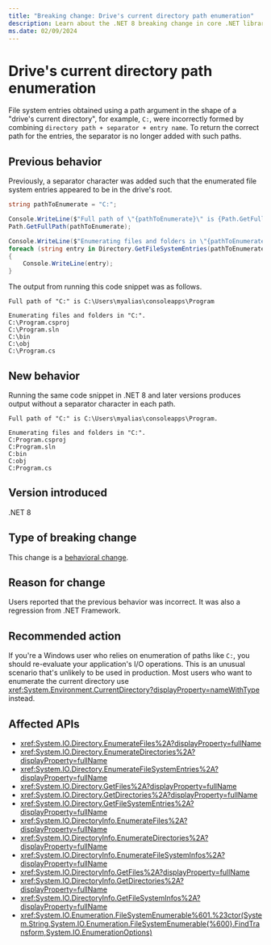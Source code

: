 ```yaml
---
title: "Breaking change: Drive's current directory path enumeration"
description: Learn about the .NET 8 breaking change in core .NET libraries where files are enumerated without a separator after the path when the path is the drive's current directory.
ms.date: 02/09/2024
---
```

# Drive's current directory path enumeration

File system entries obtained using a path argument in the shape of a "drive's current directory", for example, `C:`, were incorrectly formed by combining `directory path + separator + entry name`. To return the correct path for the entries, the separator is no longer added with such paths.

## Previous behavior

Previously, a separator character was added such that the enumerated file system entries appeared to be in the drive's root.

```csharp
string pathToEnumerate = "C:";

Console.WriteLine($"Full path of \"{pathToEnumerate}\" is {Path.GetFullPath(pathToEnumerate)}.");
Path.GetFullPath(pathToEnumerate);

Console.WriteLine($"Enumerating files and folders in \"{pathToEnumerate}\".");
foreach (string entry in Directory.GetFileSystemEntries(pathToEnumerate))
{
    Console.WriteLine(entry);
}
```

The output from running this code snippet was as follows.

```output
Full path of "C:" is C:\Users\myalias\consoleapps\Program

Enumerating files and folders in "C:".
C:\Program.csproj
C:\Program.sln
C:\bin
C:\obj
C:\Program.cs
```

## New behavior

Running the same code snippet in .NET 8 and later versions produces output without a separator character in each path.

```output
Full path of "C:" is C:\Users\myalias\consoleapps\Program.

Enumerating files and folders in "C:".
C:Program.csproj
C:Program.sln
C:bin
C:obj
C:Program.cs
```

## Version introduced

.NET 8

## Type of breaking change

This change is a [behavioral change](../../categories.md#behavioral-change).

## Reason for change

Users reported that the previous behavior was incorrect. It was also a regression from .NET Framework.

## Recommended action

If you're a Windows user who relies on enumeration of paths like `C:`, you should re-evaluate your application's I/O operations. This is an unusual scenario that's unlikely to be used in production. Most users who want to enumerate the current directory use <xref:System.Environment.CurrentDirectory?displayProperty=nameWithType> instead.

## Affected APIs

- <xref:System.IO.Directory.EnumerateFiles%2A?displayProperty=fullName>
- <xref:System.IO.Directory.EnumerateDirectories%2A?displayProperty=fullName>
- <xref:System.IO.Directory.EnumerateFileSystemEntries%2A?displayProperty=fullName>
- <xref:System.IO.Directory.GetFiles%2A?displayProperty=fullName>
- <xref:System.IO.Directory.GetDirectories%2A?displayProperty=fullName>
- <xref:System.IO.Directory.GetFileSystemEntries%2A?displayProperty=fullName>
- <xref:System.IO.DirectoryInfo.EnumerateFiles%2A?displayProperty=fullName>
- <xref:System.IO.DirectoryInfo.EnumerateDirectories%2A?displayProperty=fullName>
- <xref:System.IO.DirectoryInfo.EnumerateFileSystemInfos%2A?displayProperty=fullName>
- <xref:System.IO.DirectoryInfo.GetFiles%2A?displayProperty=fullName>
- <xref:System.IO.DirectoryInfo.GetDirectories%2A?displayProperty=fullName>
- <xref:System.IO.DirectoryInfo.GetFileSystemInfos%2A?displayProperty=fullName>
- <xref:System.IO.Enumeration.FileSystemEnumerable%601.%23ctor(System.String,System.IO.Enumeration.FileSystemEnumerable{%600}.FindTransform,System.IO.EnumerationOptions)>
